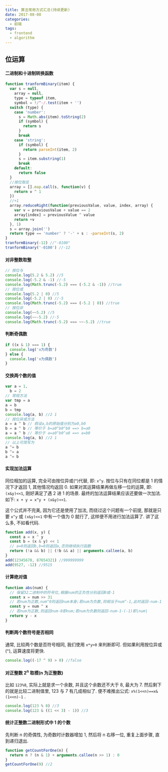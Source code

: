 ```yaml
---
title: 算法常用方式汇总(持续更新)
date: 2017-08-08
categories:
  - 前端
tags:
  - frontend
  - algorithm
---
```


## 位运算

#### 二进制和十进制转换函数

```js
function tranformBinary(item) {
  var s = null,
    array = null,
    type = typeof item,
    symbol = !/^-/.test(item + '')
  switch (type) {
    case 'number':
      s = Math.abs(item).toString(2)
      if (symbol) {
        return s
      }
      break
    case 'string':
      if (symbol) {
        return parseInt(item, 2)
      }
      s = item.substring(1)
      break
    default:
      return false
  }
  //按位取反
  array = [].map.call(s, function(v) {
    return v ^ 1
  })
  //+1
  array.reduceRight(function(previousValue, value, index, array) {
    var v = previousValue + value == 2
    array[index] = previousValue ^ value
    return +v
  }, 1)
  s = array.join('')
  return type == 'number' ? '-' + s : -parseInt(s, 2)
}
tranformBinary(-12) //"-0100"
tranformBinary('-0100') //-12
```

#### 对非整数取整

```js
// 按位与
console.log(5.2 & 5.2) //5
console.log(-5.2 & -1) //-5
console.log(Math.trunc(-5.2) === (-5.2 & -1)) //true
// 按位或
console.log(5.2 | 0) //5
console.log(-5.2 | 0) //-5
console.log(Math.trunc(-5.2) === (-5.2 | 0)) //true
// 按位非
console.log(~~5.2) //5
console.log(~~-5.2) //-5
console.log(Math.trunc(-5.2) === ~~-5.2) //true
```

#### 判断奇偶数

```js
if ((x & 1) === 1) {
  console.log('x为奇数')
} else {
  console.log('x为偶数')
}
```

#### 交换两个数的值

```js
var a = 1,
  b = 2
// 常规方法
var tmp = a
a = b
b = tmp
console.log(a, b) //2 1
// 按位异或方法
a = a ^ b // 假设a,b的原始值分别为a0,b0
b = a ^ b // 等价于 b=a0^b0^b0 ==> b=a0
a = a ^ b // 等价于 a=a0^b0^a0 ==> a=b0
console.log(a, b) //2 1
// 以上可简写为
a ^= b
b ^= a
a ^= b
```

#### 实现加法运算

同位相加的运算, 完全可由按位异或(^)代替, 即: `x^y`. 按位与只有在同位都是 1 的情况下才返回 1, 其他情况均返回 0. 如果对其运算结果再做左移一位的运算, 即: `(x&y)<<1`, 刚好满足了遇 2 进 1 的场景. 最终的加法运算结果应该还要做一次加法. 如下: `x + y = x^y + (x&y)<<1`.

这个公式并不完美, 因为它还是使用了加法, 而绕过这个问题有一个前提, 那就是只要 `x^y` 或 `(x&y)<<1` 中有一个值为 0 就行了, 这样便不用进行加法运算了. 讲了这么多, 不如看代码.

```js
function add(x, y) {
  const a = x ^ y
  const b = (x & y) << 1
  // a=0则返回b,b=0则返回a,否则继续执行函数
  return (!a && b) || (!b && a) || arguments.callee(a, b)
}
add(12345678, 87654321) //999999999
add(9527, -12) //9515
```

#### 计算绝对值

```js
function abs(num) {
  // 保留32二进制中的符号位,根据num的正负性分别返回0或-1
  const x = num >> 31
  // 若num为正数,num^0则返回num本身;若num为负数,则相当于num^-1,此时返回-num-1
  const y = num ^ x
  // 若num为正数,则返回num-0即num;若num为负数则返回-num-1-(-1)即|num|
  return y - x
}
```

#### 判断两个数符号是否相同

通常, 比较两个数是否符号相同, 我们使用 `x*y>0` 来判断即可. 但如果利用按位异或(^), 运算速度将更快.

```js
console.log((-17 ^ 9) > 0) //false
```

#### 对正整数 2<sup>n</sup> 取模(n 为正整数)

比如 `123%8`, 实际上就是求一个余数, 并且这个余数还不大于 8, 最大为 7. 然后剩下的就是比较二进制值里, 123 与 7 有几成相似了. 便不难推出公式: `x%(1<<n)==x&(1<<n)-1` .

```js
console.log(123 % 8) //3
console.log(123 & ((1 << 3) - 1)) //3
```

#### 统计正整数二进制形式中 1 的个数

先判断 n 的奇偶性, 为奇数时计数器增加 1, 然后将 n 右移一位, 重复上面步骤, 直到递归退出.

```js
function getCountForOne(n) {
  return n ? (n & 1) + arguments.callee(n >> 1) : 0
}
getCountForOne(9) //2
```
